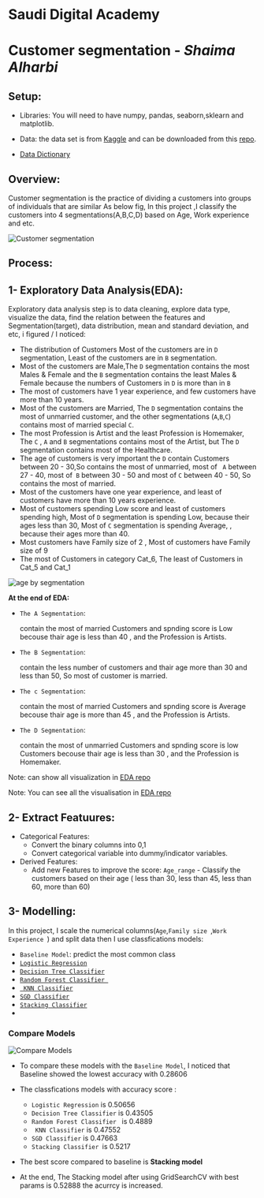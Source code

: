 # Saudi Digital Academy
# Customer segmentation -  *Shaima Alharbi*  

## Setup:

- Libraries: 
   You will need to have numpy, pandas, seaborn,sklearn and matplotlib.

-  Data:
   the data set is from [Kaggle](https://www.kaggle.com/vetrirah/customer) and can be downloaded from this [repo](https://github.com/shaimaa122/Customer_segment/blob/main/Train.csv). 
  
- [Data Dictionary](https://github.com/shaimaa122/Customer_segment/blob/main/Customer%20Segmentation%20-%20Data%20Dictinory.pdf)

## Overview:
Customer segmentation is the practice of dividing a customers into groups of individuals that are similar As below fig, In this project ,I classify the customers into 4 segmentations(A,B,C,D) based on Age, Work experience and etc.


![Customer segmentation](https://github.com/shaimaa122/Customer_segment/blob/main/Customer_segmintation.png)

## Process:
## 1- Exploratory Data Analysis(EDA):
Exploratory data analysis step is to data cleaning, explore data type, visualize the data, find the relation between the features and Segmentation(target), data distribution, mean and standard deviation, and etc, i figured / I noticed:

   - The distribution of Customers Most of the customers are in `D` segmentation, Least of the customers are in `B` segmentation.
   - Most of the customers are Male,The `D` segmentation contains the most Males & Female and the `B` segmentation contains the least Males & Female because the numbers of Customers in `D` is more than in `B`
   - The most of customers have 1 year experience, and few customers have more than 10 years.
   - Most of the customers are Married, The `D` segmentation contains the most of unmarried customer, and the other segmentations (`A`,`B`,`C`) contains most of married special `C`.
   - The most Profession is Artist and the least Profession is Homemaker, The `C` , `A` and `B` segmentations contains most of the Artist, but The `D` segmentation contains most of the Healthcare.
   - The age of customers is very important the `D` contain Customers between 20 - 30,So contains the most of unmarried, most of ` A`  between 27 - 40, most of` B` between 30 - 50 and most of `C` between 40 - 50, So contains the most of married.
   - Most of the customers have one year experience, and least of customers have more than 10 years experience.
   - Most of customers spending Low score and least of customers spending high, Most of `D` segmentation is spending Low, because their ages less than 30, Most of `C` segmentation is spending Average, , because their ages more than 40.
   - Most customers have Family size of 2 , Most of customers have  Family size of 9
   - The most of Customers in category Cat_6, The least of Customers in Cat_5 and Cat_1 
 
  ![age by segmentation](https://github.com/shaimaa122/Customer_segment/blob/main/EDA/age%20by%20segmintaions.png)

**At the end of EDA:**
- `The A Segmentation`:
     
    contain the most of married Customers and spnding score is Low becouse thair age is less than 40 , and the Profession is Artists.
- `The B Segmentation`:

   contain the less number of customers and thair age more than 30 and less than 50, So most of customer is married.
- `The c Segmentation`:

   contain the most of married Customers and spnding score is Average becouse thair age is more than 45 , and the Profession is Artists.
- `The D Segmentation`:

   contain the most of unmarried Customers and spnding score is low Customers becouse thair age is less than 30 , and the Profession is Homemaker.

Note: can show all visualization in [EDA repo](https://github.com/shaimaa122/Customer_segment/tree/main/EDA)

Note: You can see all the visualisation in [EDA repo](https://github.com/shaimaa122/Customer_segment/tree/main/EDA)

## 2- Extract Featuures:
   - Categorical Features: 
      - Convert the binary columns into 0,1
      - Convert categorical variable into dummy/indicator variables.
   - Derived Features:
      - Add new Features to improve the score:
        `Age_range` - Classify the customers based on their age ( less than 30, less than 45, less than 60, more than 60)
        
        
## 3- Modelling:
   In this project, I scale the numerical columns(`Age`,`Family size `,`Work Experience `) and split data then I use classfications models: 
   - `Baseline Model`: 
      predict the most common class
   - [`Logistic Regression`](https://scikit-learn.org/stable/modules/generated/sklearn.linear_model.LogisticRegression.html?highlight=logistic%20regression#sklearn.linear_model.LogisticRegression)
   - [`Decision Tree Classifier`](https://scikit-learn.org/stable/modules/generated/sklearn.tree.DecisionTreeClassifier.html?highlight=decision%20tree%20classifier#sklearn.tree.DecisionTreeClassifier)
   - [`Random Forest Classifier `](https://scikit-learn.org/stable/modules/generated/sklearn.ensemble.RandomForestClassifier.html?highlight=random%20forest%20classifier#sklearn.ensemble.RandomForestClassifier)
   - [` KNN Classifier`](https://scikit-learn.org/stable/modules/generated/sklearn.neighbors.KNeighborsClassifier.html?highlight=kneighbors#sklearn.neighbors.KNeighborsClassifier)
   - [`SGD Classifier`](https://scikit-learn.org/stable/modules/generated/sklearn.linear_model.SGDClassifier.html?highlight=sgd%20classifier#sklearn.linear_model.SGDClassifier)
   - [`Stacking Classifier`](https://scikit-learn.org/stable/modules/generated/sklearn.ensemble.StackingClassifier.html?highlight=stacking%20classifier#sklearn.ensemble.StackingClassifier)
   - 
### Compare Models
![Compare Models](https://github.com/shaimaa122/Customer_segment/blob/main/compare%20models%20with%20grid.png)

- To compare these models with the `Baseline Model`, I noticed that Baseline showed the lowest accuracy with 0.28606
- The classfications models with accuracy score :
   - `Logistic Regression` is 0.50656
   - `Decision Tree Classifier` is 0.43505
   - `Random Forest Classifier ` is 0.4889
   - ` KNN Classifier` is 0.47552
   -  `SGD Classifier` is 0.47663
   -  `Stacking Classifier `is 0.5217
- The best score compared to baseline is **Stacking model**
   
- At the end, The Stacking model after using GridSearchCV with best params is 0.52888 the acurrcy is increased.
 
 
 
         
